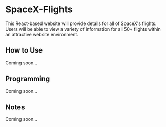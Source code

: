 # SpaceX-Flights
This React-based website will provide details for all of SpaceX's flights. Users will be able to view a variety of information for all 50+ flights within an attractive website environment.

## How to Use
Coming soon...

## Programming
Coming soon...

## Notes
Coming soon...
